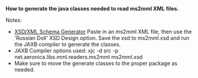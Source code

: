 **How to generate the java classes needed to read ms2mml XML files.**

Notes:
 * [XSD/XML Schema Generator](https://www.freeformatter.com/xsd-generator.html#ad-output)
 Paste in an ms2mml XML file, then use the 'Russian Doll' XSD Design option. Save the xsd to ms2mml.xsd and run the JAXB compiler to generate the classes.
  * JAXB Compiler options used: xjc -d src -p net.aeronica.libs.mml.readers.ms2mml ms2mml.xsd
  * Make sure to move the generate classes to the proper package as needed.